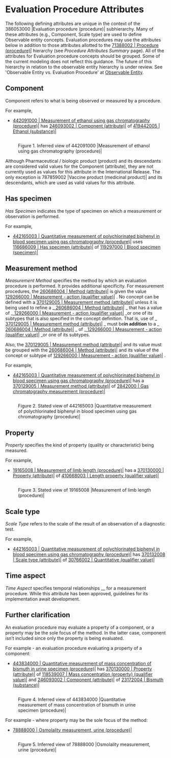 # Evaluation Procedure Attributes

The following defining attributes are unique in the context of the 386053000 |Evaluation procedure (procedure)| subhierarchy. Many of these attributes (e.g., Component, Scale type) are used to define Observable entity concepts. Evaluation procedures may use the attributes below in addition to those attributes allotted to the [71388002 | Procedure (procedure)|](http://snomed.info/id/71388002) hierarchy (see _Procedure Attributes Summary_ page). All of the attributes for Evaluation procedure concepts should be grouped. Some of the current modeling does not reflect this guidance. The future of this hierarchy in relation to the observable entity hierarchy is under review. See 'Observable Entity vs. Evaluation Procedure' at [Observable Entity](../../../../../../authoring/procedure/Observable-Entity_174690597.html).

## Component

Component refers to what is being observed or measured by a procedure.

For example,

* [442091000 | Measurement of ethanol using gas chromatography (procedure)|](http://snomed.info/id/442091000) has [246093002 | Component (attribute)|](http://snomed.info/id/246093002) of [419442005 | Ethanol (substance)|](http://snomed.info/id/419442005)

<figure><img src="../../../../../../authoring/procedure/images/250545868.png" alt=""><figcaption><p>Figure 1. Inferred view of 442091000 |Measurement of ethanol using gas chromatography (procedure)|</p></figcaption></figure>

Although Pharmaceutical / biologic product (product) and its descendants are considered valid values for the Component (attribute), they are not currently used as values for this attribute in the International Release. The only exception is 787859002 |Vaccine product (medicinal product)| and its descendants, which are used as valid values for this attribute.

## Has specimen

_Has Specimen_ indicates the type of specimen on which a measurement or observation is performed.

For example,

* [442165003 | Quantitative measurement of polychlorinated biphenyl in blood specimen using gas chromatography (procedure)|](http://snomed.info/id/442165003) uses [116686009 | Has specimen (attribute)|](http://snomed.info/id/116686009) of [119297000 | Blood specimen (specimen)|](http://snomed.info/id/119297000)

## Measurement method

_Measurement Method_ specifies the method by which an evaluation procedure is performed. It provides additional specificity. For measurement procedures, the [260686004 | Method (attribute)|](http://snomed.info/id/260686004) is given the value [129266000 | Measurement - action (qualifier value)|](http://snomed.info/id/129266000) . No concept can be defined with a [370129005 | Measurement method (attribute)|](http://snomed.info/id/370129005) unless it is being used to refine a \_[ 260686004 | Method (attribute)|](http://snomed.info/id/260686004) \_ that has a value of \_[ 129266000 | Measurement - action (qualifier value)|](http://snomed.info/id/129266000) \_or one of its subtypes that is also specified in the concept definition. That is, use of \_[ 370129005 | Measurement method (attribute)|](http://snomed.info/id/370129005) \_ must be**in addition** to a \_[ 260686004 | Method (attribute)|](http://snomed.info/id/260686004) \_ of \_[ 129266000 | Measurement - action (qualifier value)|](http://snomed.info/id/129266000) \_or one of its subtypes.

Also, the [370129005 | Measurement method (attribute)|](http://snomed.info/id/370129005) and its value must be grouped with the [260686004 | Method (attribute)|](http://snomed.info/id/260686004) and its value of the concept or subtype of [129266000 | Measurement - action (qualifier value)|](http://snomed.info/id/129266000) .

For example,

* [442165003 | Quantitative measurement of polychlorinated biphenyl in blood specimen using gas chromatography (procedure)|](http://snomed.info/id/442165003) has a [370129005 | Measurement method (attribute)|](http://snomed.info/id/370129005) of [2842000 | Gas chromatography measurement (procedure)|](http://snomed.info/id/2842000)

<figure><img src="../../../../../../authoring/procedure/images/250545866.png" alt=""><figcaption><p>Figure 2. Stated view of 442165003 |Quantitative measurement of polychlorinated biphenyl in blood specimen using gas chromatography (procedure)|</p></figcaption></figure>

## Property

_Property_ specifies the kind of property (quality or characteristic) being measured.

For example,

* [19165008 | Measurement of limb length (procedure)|](http://snomed.info/id/19165008) has a [370130000 | Property (attribute)|](http://snomed.info/id/370130000) of [410668003 | Length property (qualifier value)|](http://snomed.info/id/410668003)

<figure><img src="../../../../../../authoring/procedure/images/250545865.png" alt=""><figcaption><p>Figure 3. Stated view of 19165008 |Measurement of limb length (procedure)|</p></figcaption></figure>

## Scale type

_Scale Type_ refers to the scale of the result of an observation of a diagnostic test.

For example,

* [442165003 | Quantitative measurement of polychlorinated biphenyl in blood specimen using gas chromatography (procedure)|](http://snomed.info/id/442165003) has [370132008 | Scale type (attribute)|](http://snomed.info/id/370132008) of [30766002 | Quantitative (qualifier value)|](http://snomed.info/id/30766002)

## Time aspect

_Time Aspect_ specifies temporal relationships \_\_ for a measurement procedure. While this attribute has been approved, guidelines for its implementation await development.

## Further clarification

An evaluation procedure may evaluate a property of a component, or a property may be the sole focus of the method. In the latter case, component isn’t included since only the property is being evaluated.

For example - an evaluation procedure evaluating a property of a component:

* [443834000 | Quantitative measurement of mass concentration of bismuth in urine specimen (procedure)|](http://snomed.info/id/443834000) has [370130000 | Property (attribute)|](http://snomed.info/id/370130000) of [118539007 | Mass concentration (property) (qualifier value)|](http://snomed.info/id/118539007) and [246093002 | Component (attribute)|](http://snomed.info/id/246093002) of [23172004 | Bismuth (substance)|](http://snomed.info/id/23172004)

<figure><img src="../../../../../../authoring/procedure/images/250545867.png" alt=""><figcaption><p>Figure 4. Inferred view of 443834000 |Quantitative measurement of mass concentration of bismuth in urine specimen (procedure)|</p></figcaption></figure>

For example - where property may be the sole focus of the method:

* [78888000 | Osmolality measurement, urine (procedure)|](http://snomed.info/id/78888000)

<figure><img src="../../../../../../authoring/procedure/images/174691353.png" alt=""><figcaption><p>Figure 5. Inferred view of 78888000 |Osmolality measurement, urine (procedure)|</p></figcaption></figure>
